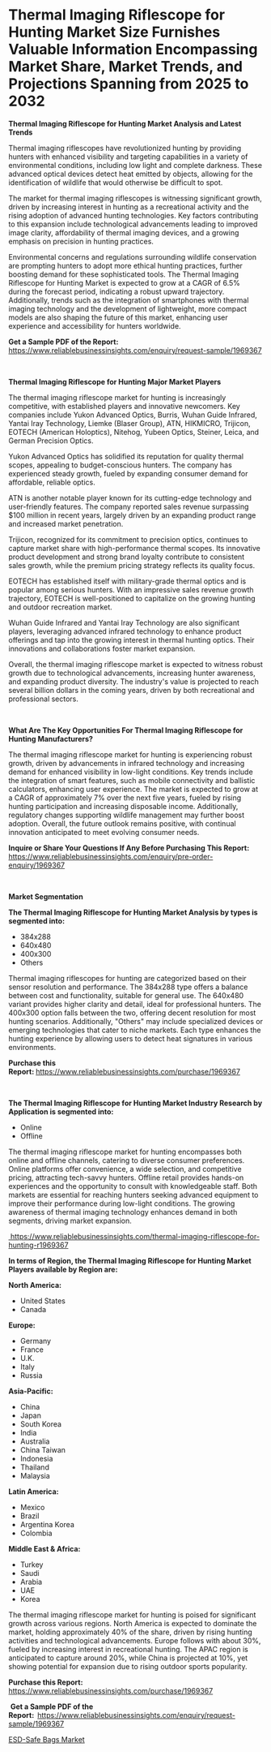 <p><h1>Thermal Imaging Riflescope for Hunting Market Size Furnishes Valuable Information Encompassing Market Share, Market Trends, and Projections Spanning from 2025 to 2032</h1></p><p><strong>Thermal Imaging Riflescope for Hunting Market Analysis and Latest Trends</strong></p>
<p><p>Thermal imaging riflescopes have revolutionized hunting by providing hunters with enhanced visibility and targeting capabilities in a variety of environmental conditions, including low light and complete darkness. These advanced optical devices detect heat emitted by objects, allowing for the identification of wildlife that would otherwise be difficult to spot.</p><p>The market for thermal imaging riflescopes is witnessing significant growth, driven by increasing interest in hunting as a recreational activity and the rising adoption of advanced hunting technologies. Key factors contributing to this expansion include technological advancements leading to improved image clarity, affordability of thermal imaging devices, and a growing emphasis on precision in hunting practices. </p><p>Environmental concerns and regulations surrounding wildlife conservation are prompting hunters to adopt more ethical hunting practices, further boosting demand for these sophisticated tools. The Thermal Imaging Riflescope for Hunting Market is expected to grow at a CAGR of 6.5% during the forecast period, indicating a robust upward trajectory. Additionally, trends such as the integration of smartphones with thermal imaging technology and the development of lightweight, more compact models are also shaping the future of this market, enhancing user experience and accessibility for hunters worldwide.</p></p>
<p><strong>Get a Sample PDF of the Report:&nbsp;</strong> <a href="https://www.reliablebusinessinsights.com/enquiry/request-sample/1969367?utm_campaign=3385&utm_medium=2&utm_source=Github&utm_content=ia&utm_term=06042025&utm_id=thermal-imaging-riflescope-for-hunting">https://www.reliablebusinessinsights.com/enquiry/request-sample/1969367</a></p>
<p>&nbsp;</p>
<p><strong>Thermal Imaging Riflescope for Hunting Major Market Players</strong></p>
<p><p>The thermal imaging riflescope market for hunting is increasingly competitive, with established players and innovative newcomers. Key companies include Yukon Advanced Optics, Burris, Wuhan Guide Infrared, Yantai Iray Technology, Liemke (Blaser Group), ATN, HIKMICRO, Trijicon, EOTECH (American Holoptics), Nitehog, Yubeen Optics, Steiner, Leica, and German Precision Optics.</p><p>Yukon Advanced Optics has solidified its reputation for quality thermal scopes, appealing to budget-conscious hunters. The company has experienced steady growth, fueled by expanding consumer demand for affordable, reliable optics.</p><p>ATN is another notable player known for its cutting-edge technology and user-friendly features. The company reported sales revenue surpassing $100 million in recent years, largely driven by an expanding product range and increased market penetration.</p><p>Trijicon, recognized for its commitment to precision optics, continues to capture market share with high-performance thermal scopes. Its innovative product development and strong brand loyalty contribute to consistent sales growth, while the premium pricing strategy reflects its quality focus.</p><p>EOTECH has established itself with military-grade thermal optics and is popular among serious hunters. With an impressive sales revenue growth trajectory, EOTECH is well-positioned to capitalize on the growing hunting and outdoor recreation market.</p><p>Wuhan Guide Infrared and Yantai Iray Technology are also significant players, leveraging advanced infrared technology to enhance product offerings and tap into the growing interest in thermal hunting optics. Their innovations and collaborations foster market expansion.</p><p>Overall, the thermal imaging riflescope market is expected to witness robust growth due to technological advancements, increasing hunter awareness, and expanding product diversity. The industry's value is projected to reach several billion dollars in the coming years, driven by both recreational and professional sectors.</p></p>
<p>&nbsp;</p>
<p><strong>What Are The Key Opportunities For Thermal Imaging Riflescope for Hunting Manufacturers?</strong></p>
<p><p>The thermal imaging riflescope market for hunting is experiencing robust growth, driven by advancements in infrared technology and increasing demand for enhanced visibility in low-light conditions. Key trends include the integration of smart features, such as mobile connectivity and ballistic calculators, enhancing user experience. The market is expected to grow at a CAGR of approximately 7% over the next five years, fueled by rising hunting participation and increasing disposable income. Additionally, regulatory changes supporting wildlife management may further boost adoption. Overall, the future outlook remains positive, with continual innovation anticipated to meet evolving consumer needs.</p></p>
<p><strong>Inquire or Share Your Questions If Any Before Purchasing This Report:</strong> <a href="https://www.reliablebusinessinsights.com/enquiry/pre-order-enquiry/1969367?utm_campaign=3385&utm_medium=2&utm_source=Github&utm_content=ia&utm_term=06042025&utm_id=thermal-imaging-riflescope-for-hunting">https://www.reliablebusinessinsights.com/enquiry/pre-order-enquiry/1969367</a></p>
<p>&nbsp;</p>
<p><strong>Market Segmentation</strong></p>
<p><strong>The Thermal Imaging Riflescope for Hunting Market Analysis by types is segmented into:</strong></p>
<p><ul><li>384x288</li><li>640x480</li><li>400x300</li><li>Others</li></ul></p>
<p><p>Thermal imaging riflescopes for hunting are categorized based on their sensor resolution and performance. The 384x288 type offers a balance between cost and functionality, suitable for general use. The 640x480 variant provides higher clarity and detail, ideal for professional hunters. The 400x300 option falls between the two, offering decent resolution for most hunting scenarios. Additionally, "Others" may include specialized devices or emerging technologies that cater to niche markets. Each type enhances the hunting experience by allowing users to detect heat signatures in various environments.</p></p>
<p><strong>Purchase this Report:&nbsp;</strong><a href="https://www.reliablebusinessinsights.com/purchase/1969367?utm_campaign=3385&utm_medium=2&utm_source=Github&utm_content=ia&utm_term=06042025&utm_id=thermal-imaging-riflescope-for-hunting">https://www.reliablebusinessinsights.com/purchase/1969367</a></p>
<p>&nbsp;</p>
<p><strong>The Thermal Imaging Riflescope for Hunting Market Industry Research by Application is segmented into:</strong></p>
<p><ul><li>Online</li><li>Offline</li></ul></p>
<p><p>The thermal imaging riflescope market for hunting encompasses both online and offline channels, catering to diverse consumer preferences. Online platforms offer convenience, a wide selection, and competitive pricing, attracting tech-savvy hunters. Offline retail provides hands-on experiences and the opportunity to consult with knowledgeable staff. Both markets are essential for reaching hunters seeking advanced equipment to improve their performance during low-light conditions. The growing awareness of thermal imaging technology enhances demand in both segments, driving market expansion.</p></p>
<p><a href="https://www.reliablebusinessinsights.com/thermal-imaging-riflescope-for-hunting-r1969367?utm_campaign=3385&utm_medium=2&utm_source=Github&utm_content=ia&utm_term=06042025&utm_id=thermal-imaging-riflescope-for-hunting">&nbsp;https://www.reliablebusinessinsights.com/thermal-imaging-riflescope-for-hunting-r1969367</a></p>
<p><strong>In terms of Region, the Thermal Imaging Riflescope for Hunting Market Players available by Region are:</strong></p>
<p>
    <p> <strong> North America: </strong>
        <ul>
            <li>United States</li>
            <li>Canada</li>
        </ul>
        </p> 
    <p> <strong> Europe: </strong>
        <ul>
            <li>Germany</li>
            <li>France</li>
            <li>U.K.</li>
            <li>Italy</li>
            <li>Russia</li>
        </ul>
        </p> 
    <p> <strong> Asia-Pacific: </strong>
        <ul>
            <li>China</li>
            <li>Japan</li>
            <li>South Korea</li>
            <li>India</li>
            <li>Australia</li>
            <li>China Taiwan</li>
            <li>Indonesia</li>
            <li>Thailand</li>
            <li>Malaysia</li>
        </ul>
        </p> 
    <p> <strong> Latin America: </strong>
        <ul>
            <li>Mexico</li>
            <li>Brazil</li>
            <li>Argentina Korea</li>
            <li>Colombia</li>
        </ul>
        </p> 
    <p> <strong> Middle East & Africa: </strong>
        <ul>
            <li>Turkey</li>
            <li>Saudi</li>
            <li>Arabia</li>
            <li>UAE</li>
            <li>Korea</li>
        </ul>
    </p>
    </p>
<p><p>The thermal imaging riflescope market for hunting is poised for significant growth across various regions. North America is expected to dominate the market, holding approximately 40% of the share, driven by rising hunting activities and technological advancements. Europe follows with about 30%, fueled by increasing interest in recreational hunting. The APAC region is anticipated to capture around 20%, while China is projected at 10%, yet showing potential for expansion due to rising outdoor sports popularity.</p></p>
<p><strong>Purchase this Report: </strong><a href="https://www.reliablebusinessinsights.com/purchase/1969367?utm_campaign=3385&utm_medium=2&utm_source=Github&utm_content=ia&utm_term=06042025&utm_id=thermal-imaging-riflescope-for-hunting">https://www.reliablebusinessinsights.com/purchase/1969367</a></p>
<p>&nbsp;<strong>Get a Sample PDF of the Report:&nbsp;&nbsp;</strong><a href="https://www.reliablebusinessinsights.com/enquiry/request-sample/1969367?utm_campaign=3385&utm_medium=2&utm_source=Github&utm_content=ia&utm_term=06042025&utm_id=thermal-imaging-riflescope-for-hunting">https://www.reliablebusinessinsights.com/enquiry/request-sample/1969367</a></p>
<p><strong></strong></p>
<p><p><a href="https://github.com/sderolza/Market-Research-Report-List-1/blob/main/esd-safe-bags-market.md?utm_campaign=3385&utm_medium=2&utm_source=Github&utm_content=ia&utm_term=06042025&utm_id=thermal-imaging-riflescope-for-hunting">ESD-Safe Bags Market</a></p></p>